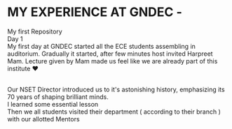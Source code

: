 # MY EXPERIENCE AT GNDEC -
My first Repository
<br>Day 1
<br>My first day at GNDEC started all the ECE students assembling in auditorium. Gradually it started, after few minutes host invited Harpreet Mam. Lecture given by Mam made us feel like we are already part of this institute ♥️ 

 <br>Our NSET Director introduced us to it's astonishing history, emphasizing its 70 years of shaping brilliant minds. 
 <br> I learned some essential lesson 
<br> Then we all students visited their department ( according to their branch ) with our allotted Mentors 
